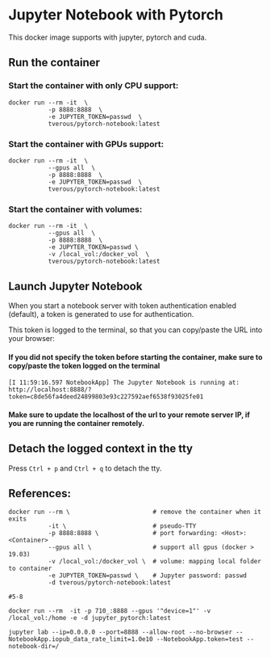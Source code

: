 # Jupyter Notebook with Pytorch

This docker image supports with jupyter, pytorch and cuda.

## Run the container

### Start the container with only CPU support:
```
docker run --rm -it  \
           -p 8888:8888  \
           -e JUPYTER_TOKEN=passwd  \
           tverous/pytorch-notebook:latest
```

### Start the container with GPUs support:
```
docker run --rm -it  \
           --gpus all  \
           -p 8888:8888  \
           -e JUPYTER_TOKEN=passwd  \
           tverous/pytorch-notebook:latest
```

### Start the container with volumes:
```
docker run --rm -it  \
           --gpus all  \
           -p 8888:8888  \
           -e JUPYTER_TOKEN=passwd \
           -v /local_vol:/docker_vol  \
           tverous/pytorch-notebook:latest
```

## Launch Jupyter Notebook

When you start a notebook server with token authentication enabled (default), a token is generated to use for authentication. 

This token is logged to the terminal, so that you can copy/paste the URL into your browser:

#### If you did not specify the token before starting the container, make sure to copy/paste the token logged on the terminal

```
[I 11:59:16.597 NotebookApp] The Jupyter Notebook is running at:
http://localhost:8888/?token=c8de56fa4deed24899803e93c227592aef6538f93025fe01
```

#### Make sure to update the localhost of the url to your remote server IP, if you are running the container remotely.

## Detach the logged context in the tty

Press `Ctrl + p` and `Ctrl + q` to detach the tty.

## References:
```
docker run --rm \                       # remove the container when it exits
           -it \                        # pseudo-TTY
           -p 8888:8888 \               # port forwarding: <Host>:<Container>
           --gpus all \                 # support all gpus (docker > 19.03)
           -v /local_vol:/docker_vol \  # volume: mapping local folder to container
           -e JUPYTER_TOKEN=passwd \    # Jupyter password: passwd
           -d tverous/pytorch-notebook:latest
```




```
#5-8

docker run --rm  -it -p 710_:8888 --gpus '"device=1"' -v /local_vol:/home -e -d jupyter_pytorch:latest

jupyter lab --ip=0.0.0.0 --port=8888 --allow-root --no-browser --NotebookApp.iopub_data_rate_limit=1.0e10 --NotebookApp.token=test --notebook-dir=/

```
